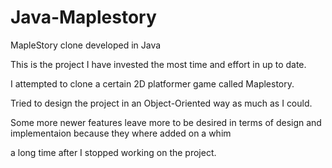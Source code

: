 # Java-Maplestory
MapleStory clone developed in Java

This is the project I have invested the most time and effort in up to date.

I attempted to clone a certain 2D platformer game called Maplestory.

Tried to design the project in an Object-Oriented way as much as I could.

Some more newer features leave more to be desired in terms of design and implementaion because they where added on a whim 

a long time after I stopped working on the project.

